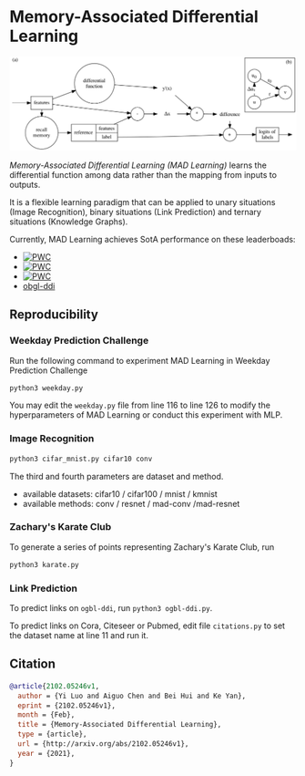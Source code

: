 # Memory-Associated Differential Learning

![Architecture](mad-flow.png)

*Memory-Associated Differential Learning (MAD Learning)* learns the differential function among data rather than the mapping from inputs to outputs.

It is a flexible learning paradigm that can be applied to unary situations (Image Recognition), binary situations (Link Prediction) and ternary situations (Knowledge Graphs).

Currently, MAD Learning achieves SotA performance on these leaderboads:

* [![PWC](https://img.shields.io/endpoint.svg?url=https://paperswithcode.com/badge/memory-associated-differential-learning/link-prediction-on-cora)](https://paperswithcode.com/sota/link-prediction-on-cora?p=memory-associated-differential-learning)
* [![PWC](https://img.shields.io/endpoint.svg?url=https://paperswithcode.com/badge/memory-associated-differential-learning/link-prediction-on-citeseer)](https://paperswithcode.com/sota/link-prediction-on-citeseer?p=memory-associated-differential-learning)
* [![PWC](https://img.shields.io/endpoint.svg?url=https://paperswithcode.com/badge/memory-associated-differential-learning/link-prediction-on-pubmed)](https://paperswithcode.com/sota/link-prediction-on-pubmed?p=memory-associated-differential-learning)
* [obgl-ddi](https://ogb.stanford.edu/docs/leader_linkprop/#ogbl-ddi)

## Reproducibility

### Weekday Prediction Challenge

Run the following command to experiment MAD Learning in Weekday Prediction Challenge

```bash
python3 weekday.py
```

You may edit the `weekday.py` file from line 116 to line 126 to modify the hyperparameters of MAD Learning or conduct this experiment with MLP.

### Image Recognition

```bash
python3 cifar_mnist.py cifar10 conv
```

The third and fourth parameters are dataset and method.

* available datasets: cifar10 / cifar100 / mnist / kmnist
* available methods: conv / resnet / mad-conv /mad-resnet

### Zachary's Karate Club

To generate a series of points representing Zachary's Karate Club, run

```bash
python3 karate.py
```

### Link Prediction

To predict links on `ogbl-ddi`, run `python3 ogbl-ddi.py`.

To predict links on Cora, Citeseer or Pubmed, edit file `citations.py` to set the dataset name at line 11 and run it.

## Citation

```bibtex
@article{2102.05246v1,
  author = {Yi Luo and Aiguo Chen and Bei Hui and Ke Yan},
  eprint = {2102.05246v1},
  month = {Feb},
  title = {Memory-Associated Differential Learning},
  type = {article},
  url = {http://arxiv.org/abs/2102.05246v1},
  year = {2021},
}
```
